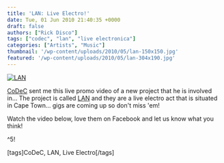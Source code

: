 ```yaml
---
title: 'LAN: Live Electro!'
date: Tue, 01 Jun 2010 21:40:35 +0000
draft: false
authors: ["Rick Disco"]
tags: ["codec", "lan", "live electronica"]
categories: ["Artists", "Music"]
thumbnail: '/wp-content/uploads/2010/05/lan-150x150.jpg'
featured: '/wp-content/uploads/2010/05/lan-304x190.jpg'
---
```


[![](/wp-content/uploads/2010/05/lan.jpg "LAN")](/wp-content/uploads/2010/05/lan.jpg)

[CoDeC](/artists/codec/ "CoDeC") sent me this live promo video of a new project that he is involved in... The project is called [LAN](http://www.facebook.com/pages/LAN/31313019028 "LAN") and they are a live electro act that is situated in Cape Town... gigs are coming up so don't miss 'em!

Watch the video below, love them on Facebook and let us know what you think!

^5!

\[tags\]CoDeC, LAN, Live Electro\[/tags\]
